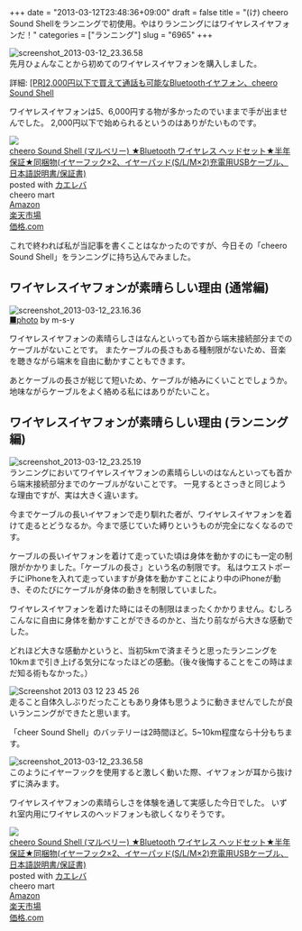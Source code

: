 +++
date = "2013-03-12T23:48:36+09:00"
draft = false
title = "(け) cheero Sound Shellをランニングで初使用。やはりランニングにはワイヤレスイヤフォンだ！"
categories = ["ランニング"]
slug = "6965"
+++

<div class="center"><img src="http://knk-n.com/images/2013/03/screenshot_2013-03-12_23.36.58.jpg" alt="screenshot_2013-03-12_23.36.58" title="screenshot_2013-03-12_23.36.58.jpg" border="0" width="" height="" /></div>
先月ひょんなことから初めてのワイヤレスイヤフォンを購入しました。

<p>詳細: <a  class="external" href="http://diwao.com/2013/02/cheero_sound_shell.html" target="_blank">[PR]2,000円以下で買えて通話も可能なBluetoothイヤフォン、cheero Sound Shell</a></p>

ワイヤレスイヤフォンは5、6,000円する物が多かったのでいままで手が出ませんでした。
2,000円以下で始められるというのはありがたいものです。

<div class="kaerebalink-box"><div class="kaerebalink-image"><a href="http://www.amazon.co.jp/exec/obidos/ASIN/B00B55GMEC/knkn-22/ref=nosim/" rel="nofollow" target="_blank"><img src="http://ecx.images-amazon.com/images/I/31vmwLvJQgL._SL160_.jpg" style="border: none;" /></a></div><div class="kaerebalink-info"><div class="kaerebalink-name"><a href="http://www.amazon.co.jp/exec/obidos/ASIN/B00B55GMEC/knkn-22/ref=nosim/" rel="nofollow" target="_blank">cheero Sound Shell (マルベリー) ★Bluetooth ワイヤレス ヘッドセット★半年保証★同梱物(イヤーフック×2、イヤーパッド(S/L/M×2)充電用USBケーブル、日本語説明書/保証書)</a><div class="kaerebalink-powered-date">posted with <a href="http://kaereba.com" target="_blank">カエレバ</a></div></div><div class="kaerebalink-detail"> cheero mart     </div><div class="kaerebalink-link1"><div class="shoplinkamazon"><a href="http://www.amazon.co.jp/gp/search?keywords=cheero%20Sound%20Shell%20%83%8F%83C%83%84%83%8C%83X%20%83w%83b%83h%83Z%83b%83g&__mk_ja_JP=%83J%83%5E%83J%83i&tag=knkn-22" rel="nofollow" target="_blank" title="アマゾン" >Amazon</a></div><div class="shoplinkrakuten"><a href="http://hb.afl.rakuten.co.jp/hgc/0f47b911.a5a30142.0f47b913.a1d66436/?pc=http%3A%2F%2Fsearch.rakuten.co.jp%2Fsearch%2Fmall%2Fcheero%2520Sound%2520Shell%2520%25E3%2583%25AF%25E3%2582%25A4%25E3%2583%25A4%25E3%2583%25AC%25E3%2582%25B9%2520%25E3%2583%2598%25E3%2583%2583%25E3%2583%2589%25E3%2582%25BB%25E3%2583%2583%25E3%2583%2588%2F-%2Ff.1-p.1-s.1-sf.0-st.A-v.2%3Fx%3D0%26scid%3Daf_ich_link_urltxt%26m%3Dhttp%3A%2F%2Fm.rakuten.co.jp%2F" rel="nofollow" target="_blank" title="楽天市場" >楽天市場</a></div><div class="shoplinkkakakucom"><a href="http://kakaku.com/search_results/cheero%20Sound%20Shell%20%83%8F%83C%83%84%83%8C%83X%20%83w%83b%83h%83Z%83b%83g/" rel="nofollow" target="_blank" title="kakakucom" >価格.com</a></div></div></div></div>

これで終われば私が当記事を書くことはなかったのですが、今日その「cheero Sound Shell」をランニングに持ち込んでみました。<!--more--><h2>ワイヤレスイヤフォンが素晴らしい理由 (通常編)</h2>
<div class="center"><img src="http://knk-n.com/images/2013/03/screenshot_2013-03-12_23.16.36.jpg" alt="screenshot_2013-03-12_23.16.36" title="screenshot_2013-03-12_23.16.36.jpg" border="0" width="" height="" /></div>
<a href="http://fotoq.net/photo.php?sc=d221a71d64&id=4607953610" target="_blank" title="5/15/10 - 無料写真検索fotoq">■</a><a href="http://www.flickr.com/photos/m-s-y/4607953610/" target="_blank">photo</a> by m-s-y

ワイヤレスイヤフォンの素晴らしさはなんといっても首から端末接続部分までのケーブルがないことです。
またケーブルの長さもある種制限がないため、音楽を聴きながら端末を自由に動かすこともできます。

あとケーブルの長さが総じて短いため、ケーブルが絡みにくいことでしょうか。地味ながらケーブルをよく絡める私にはありがたいこと。

<h2>ワイヤレスイヤフォンが素晴らしい理由 (ランニング編)</h2>
<div class="center"><img src="http://knk-n.com/images/2013/03/screenshot_2013-03-12_23.25.17.jpg" alt="screenshot_2013-03-12_23.25.19" title="screenshot_2013-03-12_23.25.17.jpg" border="0" width="" height="" /></div>
ランニングにおいてワイヤレスイヤフォンの素晴らしいのはなんといっても首から端末接続部分までのケーブルがないことです。
一見するとさっきと同じような理由ですが、実は大きく違います。

今までケーブルの長いイヤフォンで走り馴れた者が、ワイヤレスイヤフォンを着けて走るとどうなるか。今まで感じていた縛りというものが完全になくなるのです。

ケーブルの長いイヤフォンを着けて走っていた頃は身体を動かすのにも一定の制限がかかりました。「ケーブルの長さ」という名の制限です。
私はウエストポーチにiPhoneを入れて走っていますが身体を動かすことにより中のiPhoneが動き、そのたびにケーブルが身体の動きを制限していました。

ワイヤレスイヤフォンを着けた時にはその制限はまったくかかりません。むしろこんなに自由に身体を動かすことができるのかと、当たり前ながら大きな感動でした。

どれほど大きな感動かというと、当初5kmで済まそうと思ったランニングを10kmまで引き上げる気分になったほどの感動。（後々後悔することをこの時はまだ知る術もなかった。）

<div class="center"><img src="http://knk-n.com/images/2013/03/screenshot_2013-03-12_23.45.26.jpg" alt="Screenshot 2013 03 12 23 45 26" title="screenshot_2013-03-12_23.45.26.jpg" border="0" width="" height="" /></div>
走ること自体久しぶりだったこともあり身体も思うように動きませんでしたが良いランニングができたと思います。

「cheer Sound Shell」のバッテリーは2時間ほど。5~10km程度なら十分もちます。

<div class="center"><img src="http://knk-n.com/images/2013/03/screenshot_2013-03-12_23.36.58.jpg" alt="screenshot_2013-03-12_23.36.58" title="screenshot_2013-03-12_23.36.58.jpg" border="0" width="" height="" /></div>
このようにイヤーフックを使用すると激しく動いた際、イヤフォンが耳から抜けずに済みます。

ワイヤレスイヤフォンの素晴らしさを体験を通して実感した今日でした。
いずれ室内用にワイヤレスのヘッドフォンも欲しくなりそうです。

<div class="kaerebalink-box"><div class="kaerebalink-image"><a href="http://www.amazon.co.jp/exec/obidos/ASIN/B00B55GMEC/knkn-22/ref=nosim/" rel="nofollow" target="_blank"><img src="http://ecx.images-amazon.com/images/I/31vmwLvJQgL._SL160_.jpg" style="border: none;" /></a></div><div class="kaerebalink-info"><div class="kaerebalink-name"><a href="http://www.amazon.co.jp/exec/obidos/ASIN/B00B55GMEC/knkn-22/ref=nosim/" rel="nofollow" target="_blank">cheero Sound Shell (マルベリー) ★Bluetooth ワイヤレス ヘッドセット★半年保証★同梱物(イヤーフック×2、イヤーパッド(S/L/M×2)充電用USBケーブル、日本語説明書/保証書)</a><div class="kaerebalink-powered-date">posted with <a href="http://kaereba.com" target="_blank">カエレバ</a></div></div><div class="kaerebalink-detail"> cheero mart     </div><div class="kaerebalink-link1"><div class="shoplinkamazon"><a href="http://www.amazon.co.jp/gp/search?keywords=cheero%20Sound%20Shell%20%83%8F%83C%83%84%83%8C%83X%20%83w%83b%83h%83Z%83b%83g&__mk_ja_JP=%83J%83%5E%83J%83i&tag=knkn-22" rel="nofollow" target="_blank" title="アマゾン" >Amazon</a></div><div class="shoplinkrakuten"><a href="http://hb.afl.rakuten.co.jp/hgc/0f47b911.a5a30142.0f47b913.a1d66436/?pc=http%3A%2F%2Fsearch.rakuten.co.jp%2Fsearch%2Fmall%2Fcheero%2520Sound%2520Shell%2520%25E3%2583%25AF%25E3%2582%25A4%25E3%2583%25A4%25E3%2583%25AC%25E3%2582%25B9%2520%25E3%2583%2598%25E3%2583%2583%25E3%2583%2589%25E3%2582%25BB%25E3%2583%2583%25E3%2583%2588%2F-%2Ff.1-p.1-s.1-sf.0-st.A-v.2%3Fx%3D0%26scid%3Daf_ich_link_urltxt%26m%3Dhttp%3A%2F%2Fm.rakuten.co.jp%2F" rel="nofollow" target="_blank" title="楽天市場" >楽天市場</a></div><div class="shoplinkkakakucom"><a href="http://kakaku.com/search_results/cheero%20Sound%20Shell%20%83%8F%83C%83%84%83%8C%83X%20%83w%83b%83h%83Z%83b%83g/" rel="nofollow" target="_blank" title="kakakucom" >価格.com</a></div></div></div></div>
